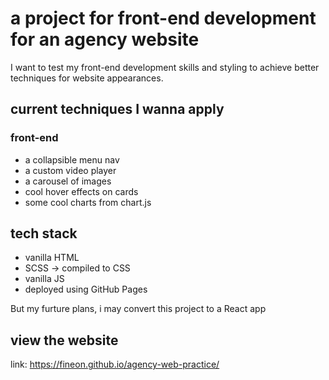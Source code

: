 # a project for front-end development for an agency website

I want to test my front-end development skills and styling to achieve better techniques for website appearances.

## current techniques I wanna apply

### front-end
- a collapsible menu nav
- a custom video player 
- a carousel of images
- cool hover effects on cards
- some cool charts from chart.js


## tech stack
- vanilla HTML
- SCSS -> compiled to CSS
- vanilla JS 
- deployed using GitHub Pages

But my furture plans, i may convert this project to a React app

## view the website 
link: https://fineon.github.io/agency-web-practice/